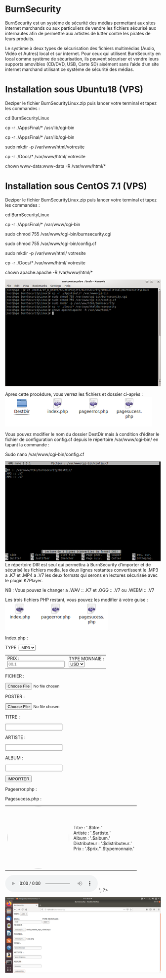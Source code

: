 # BurnSecurity
BurnSecurity est un système de sécurité des médias permettant aux sites internet marchands ou aux particuliers de vendre les fichiers sécurisé aux internautes afin de permettre aux artistes de lutter contre les pirates de leurs produits.

Le système à deux types de sécurisation des fichiers multimédias (Audio, Vidéo et Autres) local et sur internet. Pour ceux qui utilisent BurnSecurity en local comme système de sécurisation, ils peuvent sécuriser et vendre leurs supports amovibles (CD/DVD, USB, Carte SD) aisément sans l’aide d’un site internet marchand utilisant ce système de sécurité des médias.




# Installation sous Ubuntu18 (VPS)

Deziper le fichier BurnSecurityLinux.zip puis lancer votre terminal et tapez les commandes :

cd BurnSecurityLinux

cp -r ./AppsFinal/* /usr/lib/cgi-bin

cp -r ./AppsFinal/* /usr/lib/cgi-bin

sudo mkdir -p /var/www/html/votresite

cp -r ./Docs/* /var/www/html/ votresite

chown www-data:www-data -R /var/www/html/*






# Installation sous CentOS 7.1 (VPS)

Deziper le fichier BurnSecurityLinux.zip puis lancer votre terminal et tapez les commandes :

cd BurnSecurityLinux

cp -r ./AppsFinal/* /var/www/cgi-bin

sudo chmod 755 /var/www/cgi-bin/burnsecurity.cgi

sudo chmod 755 /var/www/cgi-bin/config.cf

sudo mkdir -p /var/www/html/ votresite

cp -r ./Docs/* /var/www/html/ votresite

chown apache:apache -R /var/www/html/*


![alt tag](https://github.com/AnetoEnterprise/BurnSecurity/raw/master/image1.png)

Apres cette procédure, vous verrez les fichiers et dossier ci-après :
![alt tag](https://github.com/AnetoEnterprise/BurnSecurity/raw/master/image4.png)

Vous pouvez modifier le nom du dossier DestDir mais à condition d’éditer le fichier de configuration config.cf depuis le répertoire /var/www/cgi-bin/ en tapant la commande :

Sudo nano /var/www/cgi-bin/config.cf

![alt tag](https://github.com/AnetoEnterprise/BurnSecurity/raw/master/image2.png)
Le répertoire DIR est seul qui permettra à BurnSecurity d’importer et de sécurisé les fichiers media, les deux lignes restantes convertissent le .MP3 a .K7 et .MP4 a .V7 les deux formats qui serons en lectures sécurisée avec le plugin K7Player.

NB : Vous pouvez le changer a .WAV :: .K7 et .OGG :: .V7 ou .WEBM :: .V7

Les trois fichiers PHP restant, vous pouvez les modifier à votre guise :
![alt tag](https://github.com/AnetoEnterprise/BurnSecurity/raw/master/image5.png)

Index.php :

<form enctype = "multipart/form-data" action = "/cgi-bin/burnsecurity.cgi" method = "post">
<p>TYPE :<select name = "typefichier">
<option value=".MP3">.MP3</option>
<option value=".MP4">.MP4</option>
</select></p>
<table><tr><td>PRIX :<br/><input type = "text" name = "prix" placeholder="00.1" /></td><td>TYPE MONNAIE :<br/><select name = "typemonnaie">
<option value="USD">USD</option>
<option value="EUR">EUR</option>
</select>
</td></tr></table>
FICHIER :
<p><input type = "file" name = "fichier" /></p>
POSTER :
<p><input type = "file" name = "poster" /></p>
TITRE :
<p><input type = "text" name = "titre" /></p>
ARTISTE :
<p><input type = "text" name = "artiste" /></p>
ALBUM :
<p><input type = "text" name = "album" /></p>
<input type = "hidden" name = "iduser" value="deasd2EU7359K" />
<input type = "hidden" name = "pageerror" value="http://127.0.0.1/burnsecurity/pageerror.php" />
<input type = "hidden" name = "pagesucess" value="http://127.0.0.1/burnsecurity/pagesucess.php" />
<input type = "hidden" name = "distributeur" value="AnetoEnterprise Inc." />
<input type = "hidden" name = "paypalidpaiment" value="deasd2EU7359Kdeasd2EU7359Kdeasd2EU7359Kdeasd2EU7359K" />
<p><input type = "submit" value = "IMPORTER" /></p>
</form>

Pageerror.php :

<?php
$logGet=$_POST["logGet"];

echo $logGet;
?>


Pagesucess.php :

<?php
$logGet=$_POST["logGet"];
$titre=$_POST["titre"];
$artiste=$_POST["artiste"];
$album=$_POST["album"];
$iduser=$_POST["iduser"];
$fichier=$_POST["fichier"];
$fichier_court=$_POST["fichier_court"];
$poster=$_POST["poster"];
$prix=$_POST["prix"];
$typemonnaie=$_POST["typemonnaie"];
$distributeur=$_POST["distributeur"];

echo'
<a href="/burnsecurity/DestDir/'.$fichier.'">
<table><tr><td>
<img src="/burnsecurity/DestDir/'.$poster.'" style="width:200px;height:200px;border:0px solid;border-radius:100px;"/>
</td><td>
Titre : '.$titre.'
<br/>
Artiste : '.$artiste.'
<br/>
Album : '.$album.'
<br/>
Distributeur : '.$distributeur.'
<br/>
Prix : '.$prix.''.$typemonnaie.'
</td></tr></table>
</a>
<audio src="/burnsecurity/DestDir/'.$fichier_court.'" controls></audio>
';
?>

![alt tag](https://github.com/AnetoEnterprise/BurnSecurity/raw/master/image3.png)
